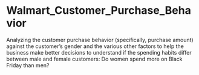 # Walmart_Customer_Purchase_Behavior
Analyzing the customer purchase behavior (specifically, purchase amount) against the customer’s gender and the various other factors to help the business make better decisions to understand if the spending habits differ between male and female customers: Do women spend more on Black Friday than men?
